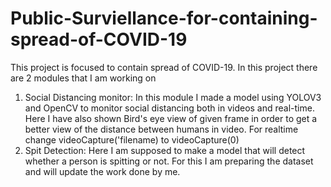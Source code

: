 # Public-Surviellance-for-containing-spread-of-COVID-19

This project is focused to contain spread of COVID-19.
In this project there are 2 modules that I am working on
1. Social Distancing monitor:
In this module I made a model using YOLOV3 and OpenCV to monitor social distancing both in videos and real-time.
Here I have also shown Bird's eye view of given frame in order to get a better view of the distance between humans in video.
For realtime change videoCapture('filename) to videoCapture(0) 
2. Spit Detection:
Here I am supposed to make a model that will detect whether a person is spitting or not.
For this I am preparing the dataset and will update the work done by me.
